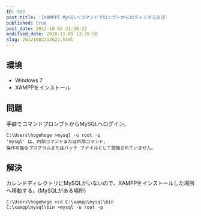 ```yaml
---
ID: 502
post_title: '[XAMPP] MySQLへコマンドプロンプトからログインする方法'
published: true
post_date: 2012-10-02 21:26:22
modified_date: 2016-11-09 13:35:50
slug: 20121002212622.html
---
```

<p><!--more--></p>
<h2>環境</h2>
<ul>
<li>Windows 7</li>
<li>XAMPPをインストール</li>
</ul>
<h2>問題</h2>
<p>手癖でコマンドプロンプトからMySQLへログイン。</p>
<pre><code>C:\Users\hogehoge &gt;mysql -u root -p
'mysql' は、内部コマンドまたは外部コマンド、
操作可能なプログラムまたはバッチ ファイルとして認識されていません。
</code></pre>
<h2>解決</h2>
<p>カレンドディレクトリにMySQLがいないので、XAMPPをインストールした場所へ移動する。(MySQLがある場所)</p>
<pre><code>C:\Users\hogehoge &gt;cd C:\xampp\mysql\bin
C:\xampp\mysql\bin &gt;mysql -u root -p
</code></pre>